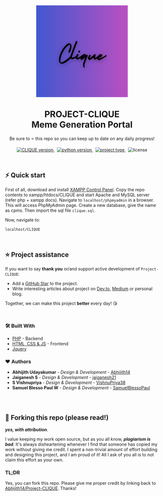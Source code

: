 <p align="center">
<img src='assets/images/clique_logo.png' align="center" width=300>
</p>
<h1 align="center">
  PROJECT-CLIQUE<br>Meme Generation Portal
</h1>

<p align="center">
  Be sure to ⭐ this repo so you can keep up to date on any daily progress!
</p>

<p align="center">
<a href="https://github.com/Abhijith14/Project-CLIQUE" target="_blank">
    <img src="https://img.shields.io/badge/version-v2.0-blue?style=for-the-badge&logo=none" alt="CLIQUE version" />
</a>&nbsp;
<a href="https://www.php.net" target="_blank">
    <img src="https://img.shields.io/badge/PHP-8.1.0+-00ADD8?style=for-the-badge&logo=php" alt="python version" />
</a>&nbsp;
<a href="https://github.com/Abhijith14/Project-CLIQUE" target="_blank">
    <img src="https://img.shields.io/badge/Project Type-Website-success?style=for-the-badge&logo=none" alt="project type" />
</a>&nbsp;
<img src="https://img.shields.io/badge/license-Apache v2.0-red?style=for-the-badge&logo=none" alt="license" />
</p>

<br>

## ⚡️ Quick start

First of all, download and install [XAMPP Control Panel](https://www.apachefriends.org). Copy the repo contents to xampp/htdocs/CLIQUE and start Apache and MySQL server (refer php + xampp docs). Navigate to `localhost/phpmyadmin` in a browser. This will access PhpMyAdmin page. Create a new database, give the name as cpms. Then import the sql file 
`clique.sql`.

Now, navigate to:

```bash
localhost/CLIQUE
```

<br>

## ⭐️ Project assistance

If you want to say **thank you** or/and support active development of `Project-CLIQUE`:

- Add a [GitHub Star](https://github.com/Abhijith14/Project-CLIQUE) to the project.
- Write interesting articles about project on [Dev.to](https://dev.to/), [Medium](https://medium.com/) or personal blog.

Together, we can make this project **better** every day! 😘

<br>

### 🛠️ Built With

- [PHP](https://www.php.net) - Backend
- [HTML, CSS & JS]() - Frontend
- [Jquery]()

### ❤️ Authors

- **Abhijith Udayakumar** - *Design & Development* - [Abhijith14](https://github.com/Abhijith14)
- **Jaiganesh S** - *Design & Development* - [jaiganesh21](https://github.com/jaiganesh21)
- **S Vishnupriya** - *Design & Development* - [VishnuPriya38](https://github.com/VishnuPriya38)
- **Samuel Blesso Paul W** - *Design & Development* - [SamuelBlessoPaul](https://github.com/SamuelBlessoPaul)

<br>
<br>

## 🚨 Forking this repo (please read!)

_**yes, with attribution**_.

I value keeping my work open source, but as you all know, _**plagiarism is bad**_. It's always disheartening whenever I find that someone has copied my work without giving me credit. I spent a non-trivial amount of effort building and designing this project, and I am proud of it! All I ask of you all is to not claim this effort as your own.

### TL;DR

Yes, you can fork this repo. Please give me proper credit by linking back to [Abhijith14/Project-CLIQUE](https://github.com/Abhijith14/Project-CLIQUE). Thanks!
